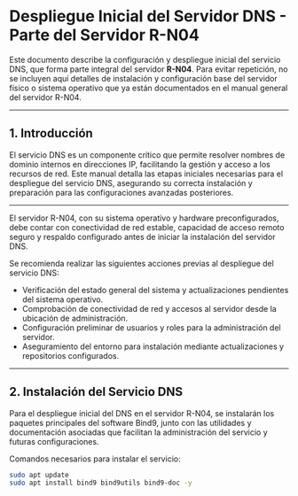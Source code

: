 # Despliegue Inicial del Servidor DNS - Parte del Servidor R-N04

Este documento describe la configuración y despliegue inicial del servicio DNS, que forma parte integral del servidor **R-N04**. Para evitar repetición, no se incluyen aquí detalles de instalación y configuración base del servidor físico o sistema operativo que ya están documentados en el manual general del servidor R-N04.

---

## 1. Introducción

El servicio DNS es un componente crítico que permite resolver nombres de dominio internos en direcciones IP, facilitando la gestión y acceso a los recursos de red. Este manual detalla las etapas iniciales necesarias para el despliegue del servicio DNS, asegurando su correcta instalación y preparación para las configuraciones avanzadas posteriores.

---

El servidor R-N04, con su sistema operativo y hardware preconfigurados, debe contar con conectividad de red estable, capacidad de acceso remoto seguro y respaldo configurado antes de iniciar la instalación del servidor DNS.

Se recomienda realizar las siguientes acciones previas al despliegue del servicio DNS:

- Verificación del estado general del sistema y actualizaciones pendientes del sistema operativo.
- Comprobación de conectividad de red y accesos al servidor desde la ubicación de administración.
- Configuración preliminar de usuarios y roles para la administración del servidor.
- Aseguramiento del entorno para instalación mediante actualizaciones y repositorios configurados.

---

## 2. Instalación del Servicio DNS

Para el despliegue inicial del DNS en el servidor R-N04, se instalarán los paquetes principales del software Bind9, junto con las utilidades y documentación asociadas que facilitan la administración del servicio y futuras configuraciones.

Comandos necesarios para instalar el servicio:

```bash
sudo apt update
sudo apt install bind9 bind9utils bind9-doc -y
```


